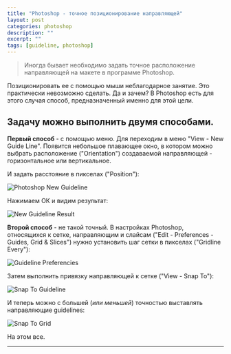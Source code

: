 ```yaml
---
title: "Photoshop - точное позиционирование направляющей"
layout: post
categories: photoshop
description: ""
excerpt: ""
tags: [guideline, photoshop]
---
```


> Иногда бывает необходимо задать точное расположение направляющей на макете в программе Photoshop.

Позиционировать ее с помощью мыши неблагодарное занятие. Это практически невозможно сделать. Да и зачем? В Photoshop есть для этого случая способ, предназначенный именно для этой цели.

## Задачу можно выполнить двумя способами.

**Первый способ** - с помощью меню. Для переходим в меню "View - New Guide Line". Появится небольшое плавающее окно, в котором можно выбрать расположение ("Orientation") создаваемой направляющей - горизонтальное или вертикальное.

И задать расстояние в пикселах ("Position"):

![Photoshop New Guideline]({{site.url}}/images/uploads/2013/02/photoshop-new_guideline.png)

Нажимаем ОК и видим результат:

![New Guideline Result]({{site.url}}/images/uploads/2013/02/newguideline_result.jpg)

**Второй способ** - не такой точный. В настройках Photoshop, относящихся к сетке, направляющим и слайсам ("Edit - Preferences - Guides, Grid & Slices") нужно установить шаг сетки в пикселах ("Gridline Every"):

![Guideline Preferencies]({{site.url}}/images/uploads/2013/02/guideline_pref.png)

Затем выполнить привязку направляющей к сетке ("View - Snap To"):

![Snap To Guideline]({{site.url}}/images/uploads/2013/02/snap_to_guideline.png)

И теперь можно с большей (*или меньшей*) точностью выставлять направляющие guidelines:

![Snap To Grid]({{site.url}}/images/uploads/2013/02/snap_to_grid.png)

На этом все.

---
